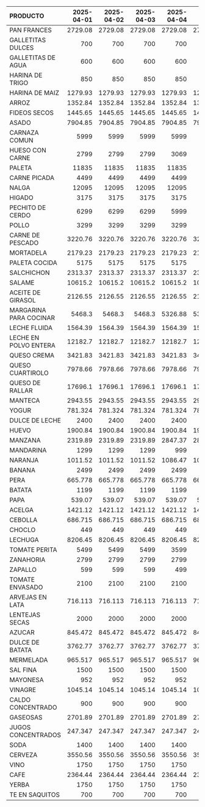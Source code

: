 | PRODUCTO               |   2025-04-01 |   2025-04-02 |   2025-04-03 |   2025-04-04 |   2025-04-05 |   2025-04-06 |   2025-04-07 |   2025-04-08 |   2025-04-09 |   2025-04-10 |   2025-04-11 |
|:-----------------------|-------------:|-------------:|-------------:|-------------:|-------------:|-------------:|-------------:|-------------:|-------------:|-------------:|-------------:|
| PAN FRANCES            |     2729.08  |     2729.08  |     2729.08  |     2729.08  |     2729.08  |     2729.08  |     2729.08  |     2729.08  |     2729.08  |     2729.08  |     2729.08  |
| GALLETITAS DULCES      |      700     |      700     |      700     |      700     |      700     |      700     |      700     |      700     |      700     |      700     |      700     |
| GALLETITAS DE AGUA     |      600     |      600     |      600     |      600     |      600     |      600     |      600     |      600     |      600     |      600     |      600     |
| HARINA DE TRIGO        |      850     |      850     |      850     |      850     |      850     |      850     |      850     |      850     |      850     |      850     |      850     |
| HARINA DE MAIZ         |     1279.93  |     1279.93  |     1279.93  |     1279.93  |     1279.93  |     1279.93  |     1279.93  |     1279.93  |     1279.93  |     1279.93  |     1279.93  |
| ARROZ                  |     1352.84  |     1352.84  |     1352.84  |     1352.84  |     1352.84  |     1352.84  |     1352.84  |     1352.84  |     1352.84  |     1352.84  |     1352.84  |
| FIDEOS SECOS           |     1445.65  |     1445.65  |     1445.65  |     1445.65  |     1445.65  |     1445.65  |     1445.65  |     1445.65  |     1445.65  |     1445.65  |     1445.65  |
| ASADO                  |     7904.85  |     7904.85  |     7904.85  |     7904.85  |     7904.85  |     7904.85  |     7904.85  |     7904.85  |     7904.85  |     7904.85  |     8305.07  |
| CARNAZA COMUN          |     5999     |     5999     |     5999     |     5999     |     5999     |     5999     |     5999     |     5999     |     5999     |     5999     |     6825     |
| HUESO CON CARNE        |     2799     |     2799     |     2799     |     3069     |     3069     |     3069     |     3069     |     3069     |     3069     |     3069     |     3225     |
| PALETA                 |    11835     |    11835     |    11835     |    11835     |    11835     |    11835     |    11835     |    12429     |    12429     |    12429     |    13049     |
| CARNE PICADA           |     4499     |     4499     |     4499     |     4499     |     4499     |     4499     |     4499     |     4499     |     4499     |     4499     |     4499     |
| NALGA                  |    12095     |    12095     |    12095     |    12095     |    12095     |    12095     |    10499     |    10499     |    10499     |    10499     |    12699     |
| HIGADO                 |     3175     |     3175     |     3175     |     3175     |     3175     |     3175     |     3175     |     3175     |     3979     |     3979     |     3979     |
| PECHITO DE CERDO       |     6299     |     6299     |     6299     |     5999     |     5999     |     5999     |     7465     |     7465     |     7465     |     7465     |     5999     |
| POLLO                  |     3299     |     3299     |     3299     |     3299     |     3299     |     3299     |     3299     |     3299     |     3299     |     3399     |     3399     |
| CARNE DE PESCADO       |     3220.76  |     3220.76  |     3220.76  |     3220.76  |     3220.76  |     3220.76  |     3220.76  |     3220.76  |     3220.76  |     3220.76  |     3220.76  |
| MORTADELA              |     2179.23  |     2179.23  |     2179.23  |     2179.23  |     2179.23  |     2179.23  |     2179.23  |     2179.23  |     2288     |     2288     |     2288     |
| PALETA COCIDA          |     5175     |     5175     |     5175     |     5175     |     5175     |     5175     |     5175     |     5175     |     5434     |     5434     |     5434     |
| SALCHICHON             |     2313.37  |     2313.37  |     2313.37  |     2313.37  |     2313.37  |     2313.37  |     2313.37  |     2313.37  |     2429.14  |     2429.14  |     2429.14  |
| SALAME                 |    10615.2   |    10615.2   |    10615.2   |    10615.2   |    10615.2   |    10615.2   |    10615.2   |    11192     |    11192     |    11192     |    11192     |
| ACEITE DE GIRASOL      |     2126.55  |     2126.55  |     2126.55  |     2126.55  |     2126.55  |     2126.55  |     2126.55  |     2126.55  |     2327.71  |     2327.71  |     2327.71  |
| MARGARINA PARA COCINAR |     5468.3   |     5468.3   |     5468.3   |     5326.88  |     5326.88  |     5326.88  |     5326.88  |     5326.88  |     5326.88  |     5326.88  |     5326.88  |
| LECHE FLUIDA           |     1564.39  |     1564.39  |     1564.39  |     1564.39  |     1564.39  |     1564.39  |     1564.39  |     1564.39  |     1564.39  |     1564.39  |     1564.39  |
| LECHE EN POLVO ENTERA  |    12182.7   |    12182.7   |    12182.7   |    12182.7   |    12182.7   |    12182.7   |    12182.7   |    12182.7   |    12182.7   |    12182.7   |    12182.7   |
| QUESO CREMA            |     3421.83  |     3421.83  |     3421.83  |     3421.83  |     3421.83  |     3421.83  |     3421.83  |     3421.83  |     3421.83  |     3421.83  |     3421.83  |
| QUESO CUARTIROLO       |     7978.66  |     7978.66  |     7978.66  |     7978.66  |     7978.66  |     7978.66  |     7978.66  |     8236.31  |     8236.31  |     8236.31  |     8236.31  |
| QUESO DE RALLAR        |    17696.1   |    17696.1   |    17696.1   |    17696.1   |    17696.1   |    17696.1   |    17696.1   |    19189.4   |    19189.4   |    19189.4   |    19189.4   |
| MANTECA                |     2943.55  |     2943.55  |     2943.55  |     2943.55  |     2943.55  |     2943.55  |     2943.55  |     2943.55  |     2943.55  |     2943.55  |     2943.55  |
| YOGUR                  |      781.324 |      781.324 |      781.324 |      781.324 |      781.324 |      781.324 |      781.324 |      781.324 |      781.324 |      781.324 |      781.324 |
| DULCE DE LECHE         |     2400     |     2400     |     2400     |     2400     |     2400     |     2400     |     2400     |     2400     |     2400     |     2400     |     2400     |
| HUEVO                  |     1900.84  |     1900.84  |     1900.84  |     1900.84  |     1900.84  |     1900.84  |     1900.84  |     1900.84  |     1900.84  |     1900.84  |     1900.84  |
| MANZANA                |     2319.89  |     2319.89  |     2319.89  |     2847.37  |     2847.37  |     2847.37  |     2847.37  |     2847.37  |     2847.37  |     2847.37  |     2847.37  |
| MANDARINA              |     1299     |     1299     |     1299     |      999     |      999     |      999     |      999     |      999     |      999     |      999     |      999     |
| NARANJA                |     1011.52  |     1011.52  |     1011.52  |     1086.47  |     1086.47  |     1086.47  |     1086.47  |     1123.95  |     1123.95  |     1123.95  |     1123.95  |
| BANANA                 |     2499     |     2499     |     2499     |     2499     |     2499     |     2499     |     2499     |     2499     |     2499     |     2499     |     2499     |
| PERA                   |      665.778 |      665.778 |      665.778 |      665.778 |      665.778 |      665.778 |      665.778 |      665.778 |      665.778 |      665.778 |      665.778 |
| BATATA                 |     1199     |     1199     |     1199     |     1199     |     1199     |     1199     |     1199     |     1199     |     1099     |     1099     |     1099     |
| PAPA                   |      539.07  |      539.07  |      539.07  |      539.07  |      539.07  |      539.07  |      539.07  |      539.07  |      539.07  |      899.05  |      899.05  |
| ACELGA                 |     1421.12  |     1421.12  |     1421.12  |     1421.12  |     1421.12  |     1421.12  |     1421.12  |     1421.12  |     1421.12  |     1421.12  |     1421.12  |
| CEBOLLA                |      686.715 |      686.715 |      686.715 |      686.715 |      686.715 |      686.715 |      686.715 |      686.715 |      686.715 |      686.715 |      686.715 |
| CHOCLO                 |      449     |      449     |      449     |      449     |      449     |      449     |      449     |      479     |      479     |      479     |      479     |
| LECHUGA                |     8206.45  |     8206.45  |     8206.45  |     8206.45  |     8206.45  |     8206.45  |     8206.45  |     8206.45  |     8206.45  |     8206.45  |     8206.45  |
| TOMATE PERITA          |     5499     |     5499     |     5499     |     3599     |     3599     |     3599     |     4499     |     4799     |     4799     |     4499     |     4499     |
| ZANAHORIA              |     2799     |     2799     |     2799     |     2799     |     2799     |     2799     |     2799     |     2799     |     2799     |     2799     |     2799     |
| ZAPALLO                |      599     |      599     |      599     |      499     |      499     |      499     |      499     |      499     |      499     |      499     |      499     |
| TOMATE ENVASADO        |     2100     |     2100     |     2100     |     2100     |     2100     |     2100     |     2100     |     2100     |     2100     |     2100     |     2100     |
| ARVEJAS EN LATA        |      716.113 |      716.113 |      716.113 |      716.113 |      716.113 |      716.113 |      716.113 |      716.113 |      716.113 |      716.113 |      716.113 |
| LENTEJAS SECAS         |     2000     |     2000     |     2000     |     2000     |     2100     |     2100     |     2100     |     2100     |     2100     |     2100     |     2100     |
| AZUCAR                 |      845.472 |      845.472 |      845.472 |      845.472 |      845.472 |      845.472 |      845.472 |      845.472 |      845.472 |      845.472 |      845.472 |
| DULCE DE BATATA        |     3762.77  |     3762.77  |     3762.77  |     3762.77  |     3762.77  |     3762.77  |     3762.77  |     3762.77  |     3762.77  |     3762.77  |     3762.77  |
| MERMELADA              |      965.517 |      965.517 |      965.517 |      965.517 |      965.517 |      965.517 |      965.517 |      965.517 |      965.517 |      965.517 |      965.517 |
| SAL FINA               |     1500     |     1500     |     1500     |     1500     |     1500     |     1500     |     1500     |     1350     |     1350     |     1350     |     1350     |
| MAYONESA               |      952     |      952     |      952     |      952     |      952     |      952     |      952     |      868     |      868     |      868     |      868     |
| VINAGRE                |     1045.14  |     1045.14  |     1045.14  |     1045.14  |     1045.14  |     1045.14  |     1045.14  |      970.486 |      970.486 |      970.486 |      970.486 |
| CALDO CONCENTRADO      |      900     |      900     |      900     |      900     |      900     |      900     |      900     |      850     |      850     |      850     |      850     |
| GASEOSAS               |     2701.89  |     2701.89  |     2701.89  |     2701.89  |     2701.89  |     2701.89  |     2701.89  |     2701.89  |     2701.89  |     2701.89  |     2701.89  |
| JUGOS CONCENTRADOS     |      247.347 |      247.347 |      247.347 |      247.347 |      247.347 |      247.347 |      247.347 |      247.347 |      247.347 |      247.347 |      247.347 |
| SODA                   |     1400     |     1400     |     1400     |     1400     |     1400     |     1400     |     1400     |     1400     |     1400     |     1400     |     1400     |
| CERVEZA                |     3550.56  |     3550.56  |     3550.56  |     3550.56  |     3550.56  |     3550.56  |     3550.56  |     3550.56  |     3550.56  |     3550.56  |     3550.56  |
| VINO                   |     1750     |     1750     |     1750     |     1750     |     1750     |     1750     |     1750     |     1750     |     1750     |     1750     |     1750     |
| CAFE                   |     2364.44  |     2364.44  |     2364.44  |     2364.44  |     2364.44  |     2364.44  |     2364.44  |     2265.93  |     2265.93  |     2265.93  |     2265.93  |
| YERBA                  |     1750     |     1750     |     1750     |     1750     |     1750     |     1750     |     1750     |     1575     |     1575     |     1575     |     1575     |
| TE EN SAQUITOS         |      700     |      700     |      700     |      700     |      700     |      700     |      700     |      700     |      700     |      700     |      700     |